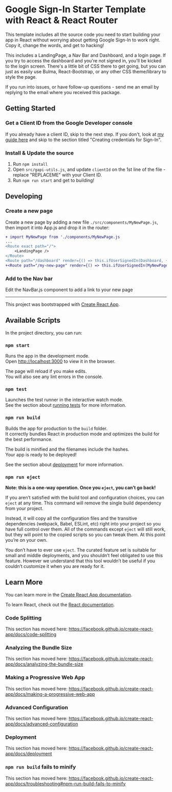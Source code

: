 # Google Sign-In Starter Template with React & React Router

This template includes all the source code you need to start building your app in React without worrying about getting Google Sign-In to work right. Copy it, change the words, and get to hacking!

This includes a LandingPage, a Nav Bar and Dashboard, and a login page. If you try to access the dashboard and you're not signed in, you'll be kicked to the login screen. There's a little bit of CSS there to get going, but you can just as easily use Bulma, React-Bootstrap, or any other CSS theme/library to style the page.

If you run into issues, or have follow-up questions - send me an email by replying to the email where you received this package.

## Getting Started

### Get a Client ID from the Google Developer console

If you already have a client ID, skip to the next step.
If you don't, look at [my guide here](https://www.intricatecloud.io/2019/07/adding-google-sign-in-to-your-webapp-pt-1/) and skip to the section titled "Creating credentials for Sign-In".

### Install & Update the source
1. Run `npm install`
2. Open `src/gapi-utils.js`, and update `clientId` on the 1st line of the file - replace "REPLACEME" with your Client ID.
3. Run `npm run start` and get to building!

## Developing

### Create a new page
Create a new page by adding a new file `./src/components/MyNewPage.js`, then import it into App.js and drop it in the router:

```diff
+ import MyNewPage from './components/MyNewPage.js
...
<Route exact path="/">
    <LandingPage />
</Route>
<Route path="/dashboard" render={() => this.ifUserSignedIn(Dashboard, {profile: this.state.profile})}/>
+<Route path="/my-new-page" render={() => this.ifUserSignedIn(MyNewPage, {})}/>
```

### Add to the Nav bar
Edit the NavBar.js component to add a link to your new page

---
This project was bootstrapped with [Create React App](https://github.com/facebook/create-react-app).

## Available Scripts

In the project directory, you can run:

### `npm start`

Runs the app in the development mode.<br />
Open [http://localhost:3000](http://localhost:3000) to view it in the browser.

The page will reload if you make edits.<br />
You will also see any lint errors in the console.

### `npm test`

Launches the test runner in the interactive watch mode.<br />
See the section about [running tests](https://facebook.github.io/create-react-app/docs/running-tests) for more information.

### `npm run build`

Builds the app for production to the `build` folder.<br />
It correctly bundles React in production mode and optimizes the build for the best performance.

The build is minified and the filenames include the hashes.<br />
Your app is ready to be deployed!

See the section about [deployment](https://facebook.github.io/create-react-app/docs/deployment) for more information.

### `npm run eject`

**Note: this is a one-way operation. Once you `eject`, you can’t go back!**

If you aren’t satisfied with the build tool and configuration choices, you can `eject` at any time. This command will remove the single build dependency from your project.

Instead, it will copy all the configuration files and the transitive dependencies (webpack, Babel, ESLint, etc) right into your project so you have full control over them. All of the commands except `eject` will still work, but they will point to the copied scripts so you can tweak them. At this point you’re on your own.

You don’t have to ever use `eject`. The curated feature set is suitable for small and middle deployments, and you shouldn’t feel obligated to use this feature. However we understand that this tool wouldn’t be useful if you couldn’t customize it when you are ready for it.

## Learn More

You can learn more in the [Create React App documentation](https://facebook.github.io/create-react-app/docs/getting-started).

To learn React, check out the [React documentation](https://reactjs.org/).

### Code Splitting

This section has moved here: https://facebook.github.io/create-react-app/docs/code-splitting

### Analyzing the Bundle Size

This section has moved here: https://facebook.github.io/create-react-app/docs/analyzing-the-bundle-size

### Making a Progressive Web App

This section has moved here: https://facebook.github.io/create-react-app/docs/making-a-progressive-web-app

### Advanced Configuration

This section has moved here: https://facebook.github.io/create-react-app/docs/advanced-configuration

### Deployment

This section has moved here: https://facebook.github.io/create-react-app/docs/deployment

### `npm run build` fails to minify

This section has moved here: https://facebook.github.io/create-react-app/docs/troubleshooting#npm-run-build-fails-to-minify
